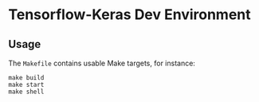 # Tensorflow-Keras Dev Environment

## Usage

The `Makefile` contains usable Make targets, for instance:

```shell
make build
make start
make shell
```
